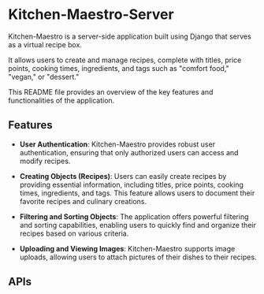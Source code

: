 # Kitchen-Maestro-Server

Kitchen-Maestro is a server-side application built using Django that serves as a virtual recipe box.

It allows users to create and manage recipes, complete with titles, price points, cooking times, ingredients, and tags such as "comfort food," "vegan," or "dessert."

This README file provides an overview of the key features and functionalities of the application.

## Features

- **User Authentication**: Kitchen-Maestro provides robust user authentication, ensuring that only authorized users can access and modify recipes.

- **Creating Objects (Recipes)**: Users can easily create recipes by providing essential information, including titles, price points, cooking times, ingredients, and tags. This feature allows users to document their favorite recipes and culinary creations.

- **Filtering and Sorting Objects**: The application offers powerful filtering and sorting capabilities, enabling users to quickly find and organize their recipes based on various criteria.

- **Uploading and Viewing Images**: Kitchen-Maestro supports image uploads, allowing users to attach pictures of their dishes to their recipes.

## APIs
